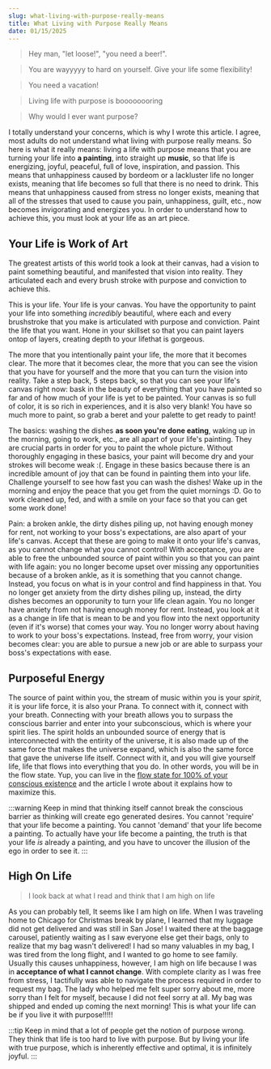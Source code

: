 ```yaml
---
slug: what-living-with-purpose-really-means
title: What Living with Purpose Really Means
date: 01/15/2025
---
```


> Hey man, "let loose!", "you need a beer!".

> You are wayyyyy to hard on yourself. Give your life some flexibility!

> You need a vacation!

> Living life with purpose is boooooooring

> Why would I ever want purpose?

I totally understand your concerns, which is why I wrote this article. I agree, most adults do not understand what living with purpose really means. So here is what it really means: living a life with purpose means that you are turning your life into **a painting**, into straight up **music**, so that life is energizing, joyful, peaceful, full of love, inspiration, and passion. This means that unhappiness caused by bordeom or a lackluster life no longer exists, meaning that life becomes so full that there is no need to drink. This means that unhappiness caused from stress no longer exists, meaning that all of the stresses that used to cause you pain, unhappiness, guilt, etc., now becomes invigorating and energizes you. In order to understand how to achieve this, you must look at your life as an art piece.

## Your Life is Work of Art

The greatest artists of this world took a look at their canvas, had a vision to paint something beautiful, and manifested that vision into reality. They articulated each and every brush stroke with purpose and conviction to achieve this.

This is your life. Your life is your canvas. You have the opportunity to paint your life into something _incredibly_ beautiful, where each and every brushstroke that you make is articulated with purpose and conviction. Paint the life that you want. Hone in your skillset so that you can paint layers ontop of layers, creating depth to your lifethat is gorgeous.

The more that you intentionally paint your life, the more that it becomes clear. The more that it becomes clear, the more that you can see the vision that you have for yourself and the more that you can turn the vision into reality. Take a step back, 5 steps back, so that you can see your life's canvas right now: bask in the beauty of everything that you have painted so far and of how much of your life is yet to be painted. Your canvas is so full of color, it is so rich in experiences, and it is also very blank! You have so much more to paint, so grab a beret and your palette to get ready to paint!

The basics: washing the dishes **as soon you're done eating**, waking up in the morning, going to work, etc., are all apart of your life's painting. They are crucial parts in order for you to paint the whole picture. Without thoroughly engaging in these basics, your paint will become dry and your strokes will become weak :(. Engage in these basics because there is an incredible amount of joy that can be found in painting them into your life. Challenge yourself to see how fast you can wash the dishes! Wake up in the morning and enjoy the peace that you get from the quiet mornings :D. Go to work cleaned up, fed, and with a smile on your face so that you can get some work done!

Pain: a broken ankle, the dirty dishes piling up, not having enough money for rent, not working to your boss's expectations, are also apart of your life's canvas. Accept that these are going to make it onto your life's canvas, as you cannot change what you cannot control! With acceptance, you are able to free the unbounded source of paint within you so that you can paint with life again: you no longer become upset over missing any opportunities because of a broken ankle, as it is something that you cannot change. Instead, you focus on what is in your control and find happiness in that. You no longer get anxiety from the dirty dishes piling up, instead, the dirty dishes becomes an opporunity to turn your life clean again. You no longer have anxiety from not having enough money for rent. Instead, you look at it as a change in life that is mean to be and you flow into the next opportunity (even if it's worse) that comes your way. You no longer worry about having to work to your boss's expectations. Instead, free from worry, your vision becomes clear: you are able to pursue a new job or are able to surpass your boss's expectations with ease.

## Purposeful Energy

The source of paint within you, the stream of music within you is your _spirit_, it is your life force, it is also your Prana. To connect with it, connect with your breath. Connecting with your breath allows you to surpass the conscious barrier and enter into your subconscious, which is where your spirit lies. The spirit holds an unbounded source of energy that is interconnected with the entirity of the universe, it is also made up of the same force that makes the universe expand, which is also the same force that gave the universe life itself. Connect with it, and you will give yourself life, life that flows into everything that you do. In other words, you will be in the flow state. Yup, you can live in the [flow state for 100% of your conscious existence](./flow.md) and the article I wrote about it explains how to maximize this.

:::warning
Keep in mind that thinking itself cannot break the conscious barrier as thinking will create ego generated desires. You cannot 'require' that your life become a painting. You cannot 'demand' that your life become a painting. To actually have your life become a painting, the truth is that your life _is_ already a painting, and you have to uncover the illusion of the ego in order to see it.
:::

## High On Life

> I look back at what I read and think that I am high on life

As you can probably tell, It seems like I am high on life. When I was traveling home to Chicago for Christmas break by plane, I learned that my luggage did not get delivered and was still in San Jose! I waited there at the baggage carousel, patiently waiting as I saw everyone else get their bags, only to realize that my bag wasn't delivered! I had so many valuables in my bag, I was tired from the long flight, and I wanted to go home to see family. Usually this causes unhappiness, however, I am high on life because I was in **acceptance of what I cannot change**. With complete clarity as I was free from stress, I tactifully was able to navigate the process required in order to request my bag. The lady who helped me felt super sorry about me, more sorry than I felt for myself, because I did not feel sorry at all. My bag was shipped and ended up coming the next morning! This is what your life can be if you live it with purpose!!!!!

:::tip
Keep in mind that a lot of people get the notion of purpose wrong. They think that life is too hard to live with purpose. But by living your life with true purpose, which is inherently effective and optimal, it is infinitely joyful.
:::
